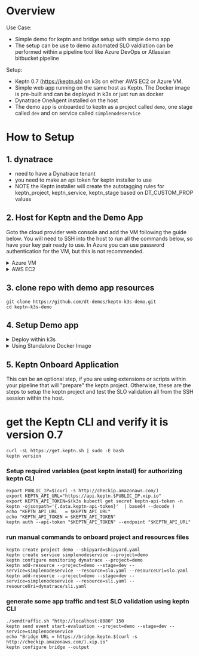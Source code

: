# Overview

Use Case:

* Simple demo for keptn and bridge setup with simple demo app
* The setup can be use to demo automated SLO valdiation can be performed within a pipeline tool like Azure DevOps or Atlassian bitbucket pipeline

Setup: 
* Keptn 0.7 (https://keptn.sh) on k3s on either AWS EC2 or Azure VM. 
* Simple web app running on the same host as Keptn.  The Docker image is pre-built and can be deployed in k3s or just run as docker
* Dynatrace OneAgent installed on the host
* The demo app is onboarded to keptn as a project called `demo`, one stage called `dev` and on service called `simplenodeservice`

# How to Setup

## 1. dynatrace

* need to have a Dynatrace tenant
* you need to make an api token for keptn installer to use
* NOTE the Keptn installer will create the autotagging rules for keptn_project, keptn_service, keptn_stage based on DT_CUSTOM_PROP values

## 2. Host for Keptn and the Demo App

Goto the cloud provider web console and add the VM following the guide below.  You will need to SSH into the host to run all the commands below, so have your key pair ready to use.  In Azure you can use password authentication for the VM, but this is not recommended.

<details>
  <summary>Azure VM</summary>

  ### Add an instance with these settings

  * Ubuntu Server 18.04 LTS
  * Standard D2s v3 (2 vcpus, 8 GiB memory)
  * public inbound ports 80, 443, 22, 8080  (You can add 8080 after VM is running)
  * install the Dynatrace OneAgent on the VM (get commands from within the Dynatrace web UI)

  ### Setup required variables for the keptn-on-k3s installer
  
  *Create Dynatrace API Reference:* https://keptn.sh/docs/0.7.x/monitoring/dynatrace/install/#1-create-a-secret-with-required-credentials
  
  ```
  export DT_TENANT=YOUR TENANT WITHOUT THE HTTPS:// PREFIX (e.g. aaaaaaa.live.dynatrace.com)
  export DT_API_TOKEN=YOUR API TOKEN
  export PUBLIC_IP=$(curl -s http://checkip.amazonaws.com/) && echo "My Public IP = $PUBLIC_IP"
  ```
  
  ### download and run keptn-on-k3s installer script
  
  ```
  curl -Lsf https://raw.githubusercontent.com/keptn-sandbox/keptn-on-k3s/0.7.0/install-keptn-on-k3s.sh | bash -s - --ip $PUBLIC_IP --with-dynatrace --with-jmeter
  ```

</details>

<details>
  <summary>AWS EC2</summary>
  
  ### Add an instance with these settings
  
  * Amazon Linux 2 AMI (HVM), SSD Volume Type
  * t2.xlarge
  * Pick - Auto-assign Public IP 
  * 16 GB storage
  * open port 80, 443, 22, 8080

  ### Setup keptn-on-k3s for No Certificate

  This will make the DNS use xip.ip, for example $PUBLIC_IP.xip.io
  
    ```
    export DT_TENANT=abc12345.live.dynatrace.com
    export DT_API_TOKEN=YOURTOKEN
    curl -Lsf https://raw.githubusercontent.com/keptn-sandbox/keptn-on-k3s/support-for-keptn-0-7/install-keptn-on-k3s.sh | bash -s - --provider aws --with-dynatrace --with-jmeter
    ```

  ### Setup keptn-on-k3s with Certificate

  Assumes you have a Route53 DNS pointing to the public IP. Example FQDN value: jahn-keptn.alliances.dynatracelabs.com

  ```
  export LE_STAGE=production
  export CERT_EMAIL=noreply@dynatrace.com 
  export DT_TENANT=YOUR TENANT WITHOUT THE HTTPS:// PREFIX (e.g. abc12345.live.dynatrace.com)
  export DT_API_TOKEN=YOURTOKEN
  curl -Lsf https://raw.githubusercontent.com/keptn-sandbox/keptn-on-k3s/support-for-keptn-0-7/install-keptn-on-k3s.sh | bash -s - --provider aws --with-dynatrace --with-jmeter --letsencrypt --fqdn YOUR-FQDN
  ```

</details>

## 3. clone repo with demo app resources

```
git clone https://github.com/dt-demos/keptn-k3s-demo.git
cd keptn-k3s-demo
```
  
## 4. Setup Demo app 

<details>
  <summary>Deploy within k3s</summary>

  ### alias for kubectl -- I am lazy or efficient you decide :)

  ```
  alias k='k3s kubectl'
  alias kk='k3s kubectl -n keptn'
  alias kd='k3s kubectl -n dev'
  alias kubectl='k3s kubectl'
  ```

  ### install demo app and verify status and in a browser

  ```
  k apply -f simplenodeapp.yaml
  kd get pods
  kd get svc
  echo "APP_URL = http://$(curl -s http://checkip.amazonaws.com/):8080"
  ```
  
</details>
 
<details>
  <summary>Using Standalone Docker Image </summary>
  
  ### install docker

  Run these commands within the ec2 instance

  ```
  sudo yum update -y
  sudo amazon-linux-extras install docker
  sudo yum install docker
  sudo service docker start
  sudo usermod -a -G docker ec2-user
  docker info
  ```
  *Reference:* https://docs.aws.amazon.com/AmazonECS/latest/developerguide/docker-basics.html

  ### Start Sample Application

  Run this command to run the sample node app on port 8080

  ```
  sudo docker run -d -p 8080:8080 -e DT_CUSTOM_PROP="keptn_project=demo keptn_service=simplenodeservice keptn_stage=dev" dtdemos/simplenodeservice:1 
  ```
  
  ### verify status and in a browser
  
  ```
  echo "APP_URL = http://$(curl -s http://checkip.amazonaws.com/):8080"
  ```

</details>


## 5. Keptn Onboard Application

This can be an optional step, if you are using extensions or scripts within your pipeline that will "prepare" the keptn project.  Otherwise, these are the steps to setup the keptn project and test the SLO validation all from the SSH session within the host.

# get the Keptn CLI and verify it is version 0.7

```
curl -sL https://get.keptn.sh | sudo -E bash
keptn version
```

### Setup required variables (post keptn install) for authorizing keptn CLI

```
export PUBLIC_IP=$(curl -s http://checkip.amazonaws.com/)
export KEPTN_API_URL="https://api.keptn.$PUBLIC_IP.xip.io"
export KEPTN_API_TOKEN=$(k3s kubectl get secret keptn-api-token -n keptn -ojsonpath='{.data.keptn-api-token}'  | base64 --decode )
echo "KEPTN_API_URL   = $KEPTN_API_URL"
echo "KEPTN_API_TOKEN = $KEPTN_API_TOKEN"
keptn auth --api-token "$KEPTN_API_TOKEN" --endpoint "$KEPTN_API_URL"
```

### run manual commands to onboard project and resources files

```
keptn create project demo --shipyard=shipyard.yaml
keptn create service simplenodeservice --project=demo
keptn configure monitoring dynatrace --project=demo
keptn add-resource --project=demo --stage=dev --service=simplenodeservice --resource=slo.yaml --resourceUri=slo.yaml
keptn add-resource --project=demo --stage=dev --service=simplenodeservice --resource=sli.yaml --resourceUri=dynatrace/sli.yaml
```

### generate some app traffic and test SLO validation using keptn CLI

```
./sendtraffic.sh "http://localhost:8080" 150
keptn send event start-evaluation --project=demo --stage=dev --service=simplenodeservice
echo "Bridge URL = https://bridge.keptn.$(curl -s http://checkip.amazonaws.com/).xip.io"
keptn configure bridge --output
```
